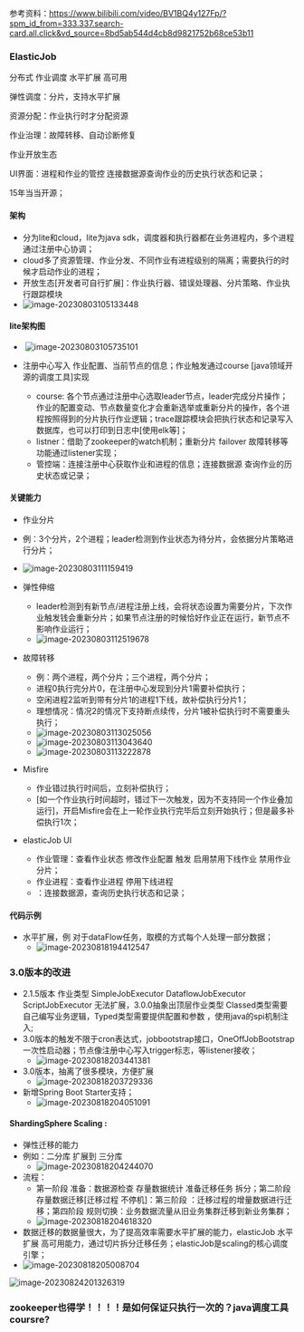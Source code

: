 参考资料：https://www.bilibili.com/video/BV1BQ4y127Fp/?spm_id_from=333.337.search-card.all.click&vd_source=8bd5ab544d4cb8d9821752b68ce53b11

### ElasticJob

分布式  作业调度  水平扩展  高可用

弹性调度：分片，支持水平扩展

资源分配：作业执行时才分配资源

作业治理：故障转移、自动诊断修复

作业开放生态

UI界面：进程和作业的管控 连接数据源查询作业的历史执行状态和记录；



15年当当开源；

#### 架构

- 分为lite和cloud，lite为java sdk，调度器和执行器都在业务进程内，多个进程通过注册中心协调；
- cloud多了资源管理、作业分发、不同作业有进程级别的隔离；需要执行的时候才启动作业的进程；
- 开放生态[开发者可自行扩展]：作业执行器、错误处理器、分片策略、作业执行跟踪模块
- ![image-20230803105133448](elasticJob原理-photos/image-20230803105133448.png)

#### lite架构图

- ​	![image-20230803105735101](elasticJob原理-photos/image-20230803105735101.png)

- 注册中心写入  作业配置、当前节点的信息；作业触发通过course [java领域开源的调度工具]实现
  - course: 各个节点通过注册中心选取leader节点，leader完成分片操作；作业的配置变动、节点数量变化才会重新选举或重新分片的操作，各个进程按照得到的分片执行作业逻辑；trace跟踪模块会把执行状态和记录写入数据库，也可以打印到日志中[使用elk等]；
  - listner：借助了zookeeper的watch机制；重新分片  failover 故障转移等功能通过listener实现；
  - 管控端：连接注册中心获取作业和进程的信息；连接数据源  查询作业的历史状态或记录；

#### 关键能力

-  作业分片
  - 例：3个分片，2个进程；leader检测到作业状态为待分片，会依据分片策略进行分片；
  - ![image-20230803111159419](elasticJob原理-photos/image-20230803111159419.png)

- 弹性伸缩
  - leader检测到有新节点/进程注册上线，会将状态设置为需要分片，下次作业触发钱会重新分片；如果节点注册的时候恰好作业正在运行，新节点不影响作业运行；
  - ![image-20230803112519678](elasticJob原理-photos/image-20230803112519678.png)
- 故障转移
  - 例：两个进程，两个分片；三个进程，两个分片；
  - 进程0执行完分片0，在注册中心发现到分片1需要补偿执行；
  - 空闲进程2监听到带有分片1的进程1下线，故补偿执行分片1；
  - 理想情况：情况2的情况下支持断点续传，分片1被补偿执行时不需要重头执行；
  - ![image-20230803113025056](elasticJob原理-photos/image-20230803113025056.png)
  - ![image-20230803113043640](elasticJob原理-photos/image-20230803113043640.png)
  - ![image-20230803113222878](elasticJob原理-photos/image-20230803113222878.png)
- Misfire
  - 作业错过执行时间后，立刻补偿执行；
  - [如一个作业执行时间超时，错过下一次触发，因为不支持同一个作业叠加运行]，开启Misfire会在上一轮作业执行完毕后立刻开始执行；但是最多补偿执行1次；
- elasticJob UI
  - 作业管理：查看作业状态  修改作业配置 触发  启用禁用下线作业   禁用作业分片；
  - 作业进程：查看作业进程  停用下线进程
  - ：连接数据源，查询历史执行状态和记录；

#### 代码示例

- 水平扩展，例  对于dataFlow任务，取模的方式每个人处理一部分数据；
  - ![image-20230818194412547](elasticJob原理-photos/image-20230818194412547.png)

### 3.0版本的改进

- 2.1.5版本   作业类型 SimpleJobExecutor  DataflowJobExecutor ScriptJobExecutor 无法扩展，3.0.0抽象出顶层作业类型  Classed类型需要 自己编写业务逻辑，Typed类型需要提供配置和参数 ，使用java的spi机制注入;
- 3.0版本的触发不限于cron表达式，jobbootstrap接口，OneOffJobBootstrap 一次性启动器；节点像注册中心写入trigger标志，等listener接收；
  - ![image-20230818203441381](elasticJob原理-photos/image-20230818203441381.png)
- 3.0版本，抽离了很多模块，方便扩展
  - ![image-20230818203729336](elasticJob原理-photos/image-20230818203729336.png)
- 新增Spring Boot Starter支持；
  - ![image-20230818204051091](elasticJob原理-photos/image-20230818204051091.png)

#### ShardingSphere Scaling :

- 弹性迁移的能力
- 例如：二分库  扩展到  三分库
  - ![image-20230818204244070](elasticJob原理-photos/image-20230818204244070.png)
- 流程：
  - 第一阶段  准备：数据源检查  存量数据统计  准备迁移任务  拆分；第二阶段 存量数据迁移[迁移过程 不停机]：第三阶段 ：迁移过程的增量数据进行迁移；第四阶段 规则切换：业务数据流量从旧业务集群迁移到新业务集群；
  - ![image-20230818204618320](elasticJob原理-photos/image-20230818204618320.png)
- 数据迁移的数据量很大，为了提高效率需要水平扩展的能力，elasticJob 水平扩展  高可用能力，通过切片拆分迁移任务；elasticJob是scaling的核心调度引擎；
- ![image-20230818205008704](elasticJob原理-photos/image-20230818205008704.png)



![image-20230824201326319](elasticJob原理-photos/image-20230824201326319.png)

### zookeeper也得学！！！！是如何保证只执行一次的？java调度工具 coursre?